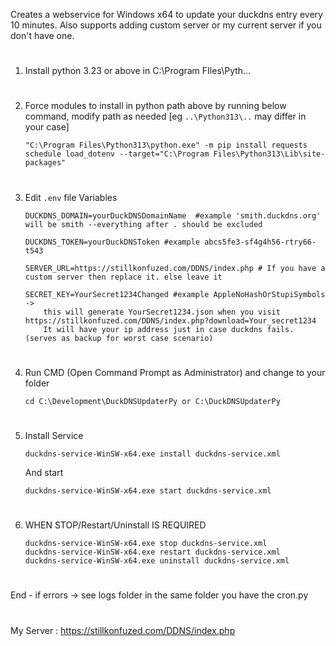 Creates a webservice for Windows x64 to update your duckdns entry every 10 minutes. Also supports adding custom server or my current server if you don't have one.
#
1) Install python 3.23 or above in C:\Program FIles\Pyth...
#
2) Force modules to install in python path above by running below command, modify path as needed [eg ``..\Python313\..`` may differ in your case]

    ```"C:\Program Files\Python313\python.exe" -m pip install requests schedule load_dotenv --target="C:\Program Files\Python313\Lib\site-packages"```
#
3) Edit ``.env`` file Variables
    ```
    DUCKDNS_DOMAIN=yourDuckDNSDomainName  #example 'smith.duckdns.org' will be smith --everything after . should be excluded
    
    DUCKDNS_TOKEN=yourDuckDNSToken #example abcs5fe3-sf4g4h56-rtry66-t543
    
    SERVER_URL=https://stillkonfuzed.com/DDNS/index.php # If you have a custom server then replace it. else leave it
    
    SECRET_KEY=YourSecret1234Changed #example AppleNoHashOrStupiSymbols ->
        this will generate YourSecret1234.json when you visit https://stillkonfuzed.com/DDNS/index.php?download=Your_secret1234
        It will have your ip address just in case duckdns fails. (serves as backup for worst case scenario)
    ```
#
4) Run CMD (Open Command Prompt as Administrator) and change to your folder

    ``cd C:\Development\DuckDNSUpdaterPy or C:\DuckDNSUpdaterPy ``
#
5) Install Service

     ``duckdns-service-WinSW-x64.exe install duckdns-service.xml``
   
    And start

    ``duckdns-service-WinSW-x64.exe start duckdns-service.xml``
#

6) WHEN STOP/Restart/Uninstall IS REQUIRED
    ```
    duckdns-service-WinSW-x64.exe stop duckdns-service.xml
    duckdns-service-WinSW-x64.exe restart duckdns-service.xml
    duckdns-service-WinSW-x64.exe uninstall duckdns-service.xml
    ```

#
End - if errors -> see logs folder in the same folder you have the cron.py

#
My Server : https://stillkonfuzed.com/DDNS/index.php
